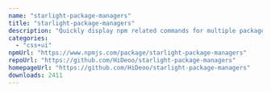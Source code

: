 ```yaml
---
name: "starlight-package-managers"
title: "starlight-package-managers"
description: "Quickly display npm related commands for multiple package managers in your Starlight documentation site."
categories:
  - "css+ui"
npmUrl: "https://www.npmjs.com/package/starlight-package-managers"
repoUrl: "https://github.com/HiDeoo/starlight-package-managers"
homepageUrl: "https://github.com/HiDeoo/starlight-package-managers"
downloads: 2411
---
```

